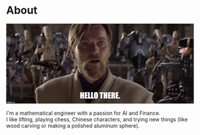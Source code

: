 # About

![hello_there](images/hello_there.jpg)

I'm a mathematical engineer with a passion for AI and Finance.\
I like lifting, playing chess, Chinese characters, and trying new things (like wood carving or making a polished aluminum sphere).

